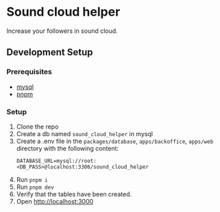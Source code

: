 # Sound cloud helper

Increase your followers in sound cloud.

## Development Setup

### Prerequisites

- [mysql](https://dev.mysql.com/downloads/installer/)
- [pnpm](https://pnpm.io/installation)

### Setup

1. Clone the repo
2. Create a db named `sound_cloud_helper` in mysql
3. Create a .env file in the `packages/database`, `apps/backoffice`, `apps/web` directory with the following content:
   ```env
   DATABASE_URL=mysql://root:<DB_PASS>@localhost:3306/sound_cloud_helper
   ```
4. Run `pnpm i`
5. Run `pnpm dev`
6. Verify that the tables have been created.
7. Open [http://localhost:3000](http://localhost:3000)
